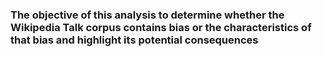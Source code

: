 
<h3>The objective of this analysis to determine whether the Wikipedia Talk corpus contains bias or the characteristics of that bias and highlight its potential consequences</h3>

